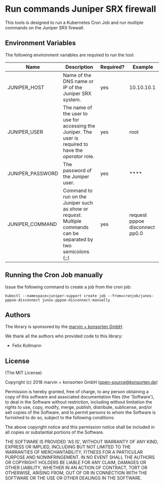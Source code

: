 # Run commands Juniper SRX firewall

This tools is designed to run a Kubernetes Cron Job and run multiple commands on the Juniper SRX firewall.

## Environment Variables

The following environment variables are required to run the tool:

| Name | Description | Required? | Example |
| --- | --- | ---| --- |
| JUNIPER_HOST | Name of the DNS name or IP of the Juniper SRX system. | yes | 10.10.10.1 |
| JUNIPER_USER | The name of the user to use for accessing the Juniper. The user is required to have the *operator* role. | yes | root |
| JUNIPER_PASSWORD | The password of the Juniper user. | yes | **** |
| JUNIPER_COMMAND | Command to run on the Juniper such as *show* or *request*. Multiple commands can be separated by two semicolons (;;) | yes | request pppoe disconnect pp0.0 |

## Running the Cron Job manually

Issue the following command to create a job from the cron job:

```
kubectl --namespace=juniper-support create job --from=cronjob/junos-pppoe-disconnect junos-pppoe-disconnect-manually
```

## Authors

The library is sponsored by the [marvin + konsorten GmbH](http://www.konsorten.de).

We thank all the authors who provided code to this library:

* Felix Kollmann

## License

(The MIT License)

Copyright (c) 2018 marvin + konsorten GmbH (open-source@konsorten.de)

Permission is hereby granted, free of charge, to any person obtaining a copy of this software and associated documentation files (the 'Software'), to deal in the Software without restriction, including without limitation the rights to use, copy, modify, merge, publish, distribute, sublicense, and/or sell copies of the Software, and to permit persons to whom the Software is furnished to do so, subject to the following conditions:

The above copyright notice and this permission notice shall be included in all copies or substantial portions of the Software.

THE SOFTWARE IS PROVIDED 'AS IS', WITHOUT WARRANTY OF ANY KIND, EXPRESS OR IMPLIED, INCLUDING BUT NOT LIMITED TO THE WARRANTIES OF MERCHANTABILITY, FITNESS FOR A PARTICULAR PURPOSE AND NONINFRINGEMENT. IN NO EVENT SHALL THE AUTHORS OR COPYRIGHT HOLDERS BE LIABLE FOR ANY CLAIM, DAMAGES OR OTHER LIABILITY, WHETHER IN AN ACTION OF CONTRACT, TORT OR OTHERWISE, ARISING FROM, OUT OF OR IN CONNECTION WITH THE SOFTWARE OR THE USE OR OTHER DEALINGS IN THE SOFTWARE.
